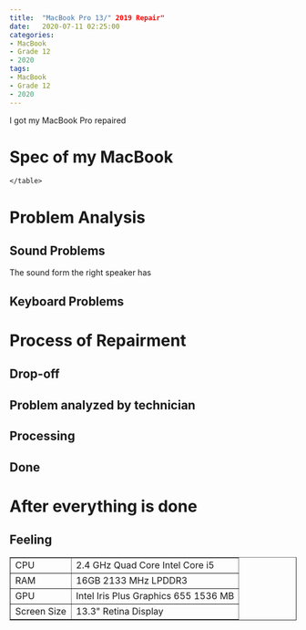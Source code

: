 ```yaml
---
title:  "MacBook Pro 13/" 2019 Repair"
date:   2020-07-11 02:25:00
categories:
- MacBook
- Grade 12
- 2020
tags:
- MacBook
- Grade 12
- 2020
---
```


I got my MacBook Pro repaired

# Spec of my MacBook
<table border="1">
	<tr><!-- 첫번째 줄 시작 -->
	    <td>CPU</td>
	    <td>2.4 GHz Quad Core Intel Core i5</td>
	</tr><!-- 첫번째 줄 끝 -->
  <tr><!-- 두번째 줄 시작 -->
	    <td>RAM</td>
	    <td>16GB 2133 MHz LPDDR3</td>
	</tr><!-- 두번째 줄 끝 -->
  <tr><!-- 두번째 줄 시작 -->
	    <td>GPU</td>
	    <td>Intel Iris Plus Graphics 655 1536 MB</td>
	</tr><!-- 두번째 줄 끝 -->
  <tr><!-- 두번째 줄 시작 -->
	    <td>Screen Size</td>
	    <td>13.3" Retina Display</td>
	</tr><!-- 두번째 줄 끝 -->

    </table>
# Problem Analysis
## Sound Problems
The sound form the right speaker has
## Keyboard Problems
# Process of Repairment
## Drop-off
## Problem analyzed by technician
## Processing
## Done
# After everything is done
## Feeling
